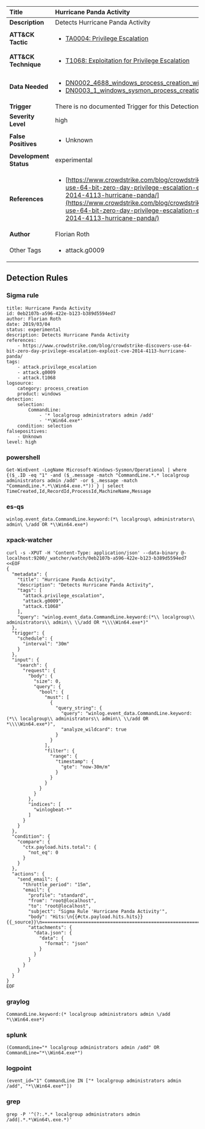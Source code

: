 | Title                    | Hurricane Panda Activity       |
|:-------------------------|:------------------|
| **Description**          | Detects Hurricane Panda Activity |
| **ATT&amp;CK Tactic**    |  <ul><li>[TA0004: Privilege Escalation](https://attack.mitre.org/tactics/TA0004)</li></ul>  |
| **ATT&amp;CK Technique** | <ul><li>[T1068: Exploitation for Privilege Escalation](https://attack.mitre.org/techniques/T1068)</li></ul>  |
| **Data Needed**          | <ul><li>[DN0002_4688_windows_process_creation_with_commandline](../Data_Needed/DN0002_4688_windows_process_creation_with_commandline.md)</li><li>[DN0003_1_windows_sysmon_process_creation](../Data_Needed/DN0003_1_windows_sysmon_process_creation.md)</li></ul>  |
| **Trigger**              |  There is no documented Trigger for this Detection Rule yet  |
| **Severity Level**       | high |
| **False Positives**      | <ul><li>Unknown</li></ul>  |
| **Development Status**   | experimental |
| **References**           | <ul><li>[https://www.crowdstrike.com/blog/crowdstrike-discovers-use-64-bit-zero-day-privilege-escalation-exploit-cve-2014-4113-hurricane-panda/](https://www.crowdstrike.com/blog/crowdstrike-discovers-use-64-bit-zero-day-privilege-escalation-exploit-cve-2014-4113-hurricane-panda/)</li></ul>  |
| **Author**               | Florian Roth |
| Other Tags           | <ul><li>attack.g0009</li></ul> | 

## Detection Rules

### Sigma rule

```
title: Hurricane Panda Activity
id: 0eb2107b-a596-422e-b123-b389d5594ed7
author: Florian Roth
date: 2019/03/04
status: experimental
description: Detects Hurricane Panda Activity
references:
    - https://www.crowdstrike.com/blog/crowdstrike-discovers-use-64-bit-zero-day-privilege-escalation-exploit-cve-2014-4113-hurricane-panda/
tags:
    - attack.privilege_escalation
    - attack.g0009
    - attack.t1068
logsource:
    category: process_creation
    product: windows
detection:
    selection:
        CommandLine:
            - '* localgroup administrators admin /add'
            - '*\Win64.exe*'
    condition: selection
falsepositives:
    - Unknown
level: high

```





### powershell
    
```
Get-WinEvent -LogName Microsoft-Windows-Sysmon/Operational | where {($_.ID -eq "1" -and ($_.message -match "CommandLine.*.* localgroup administrators admin /add" -or $_.message -match "CommandLine.*.*\\Win64.exe.*")) } | select TimeCreated,Id,RecordId,ProcessId,MachineName,Message
```


### es-qs
    
```
winlog.event_data.CommandLine.keyword:(*\ localgroup\ administrators\ admin\ \/add OR *\\Win64.exe*)
```


### xpack-watcher
    
```
curl -s -XPUT -H 'Content-Type: application/json' --data-binary @- localhost:9200/_watcher/watch/0eb2107b-a596-422e-b123-b389d5594ed7 <<EOF
{
  "metadata": {
    "title": "Hurricane Panda Activity",
    "description": "Detects Hurricane Panda Activity",
    "tags": [
      "attack.privilege_escalation",
      "attack.g0009",
      "attack.t1068"
    ],
    "query": "winlog.event_data.CommandLine.keyword:(*\\ localgroup\\ administrators\\ admin\\ \\/add OR *\\\\Win64.exe*)"
  },
  "trigger": {
    "schedule": {
      "interval": "30m"
    }
  },
  "input": {
    "search": {
      "request": {
        "body": {
          "size": 0,
          "query": {
            "bool": {
              "must": [
                {
                  "query_string": {
                    "query": "winlog.event_data.CommandLine.keyword:(*\\ localgroup\\ administrators\\ admin\\ \\/add OR *\\\\Win64.exe*)",
                    "analyze_wildcard": true
                  }
                }
              ],
              "filter": {
                "range": {
                  "timestamp": {
                    "gte": "now-30m/m"
                  }
                }
              }
            }
          }
        },
        "indices": [
          "winlogbeat-*"
        ]
      }
    }
  },
  "condition": {
    "compare": {
      "ctx.payload.hits.total": {
        "not_eq": 0
      }
    }
  },
  "actions": {
    "send_email": {
      "throttle_period": "15m",
      "email": {
        "profile": "standard",
        "from": "root@localhost",
        "to": "root@localhost",
        "subject": "Sigma Rule 'Hurricane Panda Activity'",
        "body": "Hits:\n{{#ctx.payload.hits.hits}}{{_source}}\n================================================================================\n{{/ctx.payload.hits.hits}}",
        "attachments": {
          "data.json": {
            "data": {
              "format": "json"
            }
          }
        }
      }
    }
  }
}
EOF

```


### graylog
    
```
CommandLine.keyword:(* localgroup administrators admin \/add *\\Win64.exe*)
```


### splunk
    
```
(CommandLine="* localgroup administrators admin /add" OR CommandLine="*\\Win64.exe*")
```


### logpoint
    
```
(event_id="1" CommandLine IN ["* localgroup administrators admin /add", "*\\Win64.exe*"])
```


### grep
    
```
grep -P '^(?:.*.* localgroup administrators admin /add|.*.*\Win64\.exe.*)'
```



